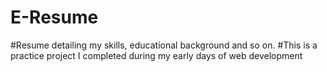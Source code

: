 # E-Resume
#Resume detailing my skills, educational background and so on.
#This is a practice project I completed during my early days of web development
